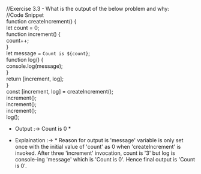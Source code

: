 //Exercise 3.3 - What is the output of the below problem and why: <br/>
//Code Snippet <br/>
function createIncrement() { <br/>
    let count = 0; <br/>
    function increment() { <br/>
        count++; <br/>
    } <br/>
    let message = `Count is ${count}`; <br/>
    function log() { <br/>
        console.log(message); <br/>
    } <br/>
    return [increment, log]; <br/>
} <br/>
const [increment, log] = createIncrement(); <br/>
increment(); <br/>
increment(); <br/>
increment(); <br/>
log(); <br/>


 * Output :-> Count is 0 * 


* Explaination :-> *
Reason for output is 'message' variable is only set once with the initial value of 'count' as 0 when 'createIncrement' is invoked.
After three 'increment' invocation, count is '3' but log is console-ing 'message' which is 'Count is 0'.
Hence final output is 'Count is 0'.
